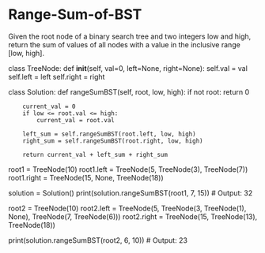 # Range-Sum-of-BST
Given the root node of a binary search tree and two integers low and high, return the sum of values of all nodes with a value in the inclusive range [low, high].   

class TreeNode:
    def __init__(self, val=0, left=None, right=None):
        self.val = val
        self.left = left
        self.right = right

class Solution:
    def rangeSumBST(self, root, low, high):
        if not root:
            return 0

       
        current_val = 0
        if low <= root.val <= high:
            current_val = root.val

        left_sum = self.rangeSumBST(root.left, low, high)
        right_sum = self.rangeSumBST(root.right, low, high)

        return current_val + left_sum + right_sum


root1 = TreeNode(10)
root1.left = TreeNode(5, TreeNode(3), TreeNode(7))
root1.right = TreeNode(15, None, TreeNode(18))


solution = Solution()
print(solution.rangeSumBST(root1, 7, 15))  # Output: 32


root2 = TreeNode(10)
root2.left = TreeNode(5, TreeNode(3, TreeNode(1), None), TreeNode(7, TreeNode(6)))
root2.right = TreeNode(15, TreeNode(13), TreeNode(18))


print(solution.rangeSumBST(root2, 6, 10))  # Output: 23
